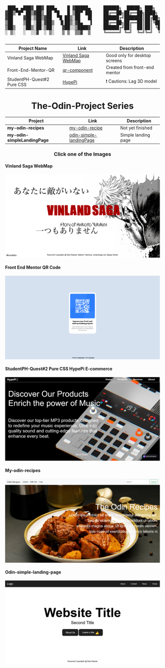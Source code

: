 <div align="center">



<pre align="center">

 ███▄ ▄███▓ ██▓ ███▄    █ ▓█████▄     ██████╗  █████╗ ███╗   ██╗██╗  ██╗
▓██▒▀█▀ ██▒▓██▒ ██ ▀█   █ ▒██▀ ██▌    ██╔══██╗██╔══██╗████╗  ██║██║ ██╔╝
▓██    ▓██░▒██▒▓██  ▀█ ██▒░██   █▌    ██████╔╝███████║██╔██╗ ██║█████╔╝ 
▒██    ▒██ ░██░▓██▒  ▐▌██▒░▓█▄   ▌    ██╔══██╗██╔══██║██║╚██╗██║██╔═██╗ 
▒██▒   ░██▒░██░▒██░   ▓██░░▒████▓     ██████╔╝██║  ██║██║ ╚████║██║  ██╗
░ ▒░   ░  ░░▓  ░ ▒░   ▒ ▒  ▒▒▓  ▒     ╚═════╝ ╚═╝  ╚═╝╚═╝  ╚═══╝╚═╝  ╚═╝

</pre>

</div>

<div align="center">

<div align="center">

| Project Name        | Link                                                | Description                                         |
|---------------------|-----------------------------------------------------|-----------------------------------------------------|
| Vinland Saga WebMap | [Vinland Saga WebMap](https://websys-baarde-midterm.vercel.app/) | Good only for desktop screens |
| Front-End-Mentor-QR | [qr-component](https://tcker.github.io/qr-code-component-main.io/) | Created from front-end mentor |
| StudentPH-Quest#2 Pure CSS | [HypePi](https://tcker.github.io/E-commerce-Web.github.io) | ❗ Cautions: Lag 3D model |

# The-Odin-Project Series

| Project                   | Link               | Description |
|---------------------------|--------------------|-------------|
| **my-odin-recipes**       | [my-odin-recipe](https://tcker.github.io/odin-recipes.github-io/) | Not yet finished  |
| **my-odin-simpleLandingPage** | [odin-simple-landingPage](https://tcker.github.io/odin-simple-landing-page.io/) | Simple landing page |

</div>

### **Click one of the Images**
</div>

#### Vinland Saga WebMap
[![Vinland Saga WebMap](/assets/webmap.png)](https://websys-baarde-midterm.vercel.app/)
#### Front End Mentor QR Code
[![Front-End-Mentor-QR](/assets/frontendmentor.png)](https://tcker.github.io/qr-code-component-main.io/)
#### StudentPH-Quest#2 Pure CSS HypePi E-commerce
[![StudentPH-Quest#2 Pure CSS](/assets/HypePi.png)](https://tcker.github.io/E-commerce-Web.github.io)
#### My-odin-recipes
[![my-odin-recipes](/assets/odinrecipe.png)](https://tcker.github.io/odin-recipes.github-io/)
#### Odin-simple-landing-page
[![my-odin-simpleLandingPage](/assets/odinsimpleland.png)](https://tcker.github.io/odin-simple-landing-page.io/)


